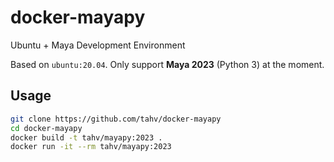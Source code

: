 # docker-mayapy

Ubuntu + Maya Development Environment

Based on `ubuntu:20.04`. Only support **Maya 2023** (Python 3) at the moment.

## Usage

```bash
git clone https://github.com/tahv/docker-mayapy
cd docker-mayapy
docker build -t tahv/mayapy:2023 .
docker run -it --rm tahv/mayapy:2023
```
